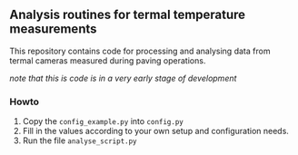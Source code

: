 ## Analysis routines for termal temperature measurements
This repository contains code for processing and analysing data from termal
cameras measured during paving operations.

*note that this is code is in a very early stage of development* 

### Howto
1. Copy the `config_example.py` into `config.py`
2. Fill in the values according to your own setup and configuration needs.
3. Run the file `analyse_script.py`
